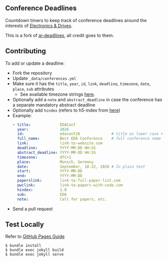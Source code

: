 ## Conference Deadlines 

Countdown timers to keep track of conference deadlines around the interests of
[Electronics & Drives](https://www.electronics-and-drives).

This is a fork of [ai-deadlines](https://github.com/paperswithcode/ai-deadlines),
all credit goes to them.

## Contributing

To add or update a deadline:
- Fork the repository
- Update `_data/conferences.yml`
- Make sure it has the `title`, `year`, `id`, `link`, `deadline`, `timezone`,
  `date`, `place`, `sub` attributes
    + See available timezone strings [here](https://momentjs.com/timezone/).
- Optionally add a `note` and `abstract_deadline` in case the conference has a
  separate mandatory abstract deadline
- Optionally add `hindex` (refers to h5-index from
  [here](https://scholar.google.com/citations?view_op=top_venues&vq=eng))
- Example:
    ```yaml
    - title:             EDAConf
      year:              2026
      id:                edaconf26              # title as lower case + last two digits of year
      full_name:         Best EDA Conference    # full conference name
      link:              link-to-website.com
      deadline:          YYYY-MM-DD HH:SS
      abstract_deadline: YYYY-MM-DD HH:SS
      timezone:          UTC+1
      place:             Munich, Germany
      date:              September, 18-22, 2026 # In plain text
      start:             YYYY-MM-DD
      end:               YYYY-MM-DD
      paperslink:        link-to-full-paper-list.com
      pwclink:           link-to-papers-with-code.com
      hindex:            1.0
      sub:               EDA
      note:              Call for papers, etc.
    ```
- Send a pull request

## Test Locally

Refer to [GitHub Pages Guide](https://docs.github.com/en/pages/setting-up-a-github-pages-site-with-jekyll/testing-your-github-pages-site-locally-with-jekyll)

```
$ bundle install
$ bundle exec jekyll build
$ bundle exec jekyll serve
```
